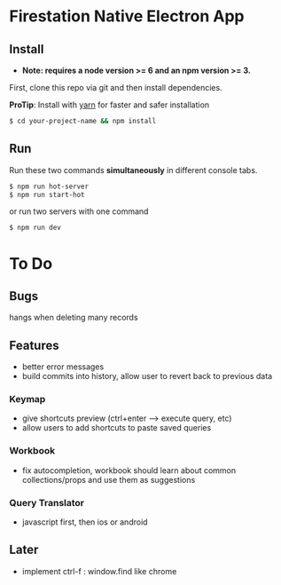 # Firestation Native Electron App

## Install

* **Note: requires a node version >= 6 and an npm version >= 3.**

First, clone this repo via git and then install dependencies.

**ProTip**: Install with [yarn](https://github.com/yarnpkg/yarn) for faster and safer installation

```bash
$ cd your-project-name && npm install
```

## Run

Run these two commands __simultaneously__ in different console tabs.

```bash
$ npm run hot-server
$ npm run start-hot
```

or run two servers with one command

```bash
$ npm run dev
```

# To Do

## Bugs
hangs when deleting many records

## Features
* better error messages
* build commits into history, allow user to revert back to previous data

### Keymap
* give shortcuts preview (ctrl+enter --> execute query, etc)
* allow users to add shortcuts to paste saved queries

### Workbook
* fix autocompletion, workbook should learn about common collections/props and use them as suggestions


### Query Translator
* javascript first, then ios or android

## Later
* implement ctrl-f : window.find like chrome